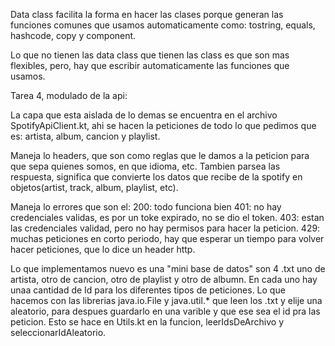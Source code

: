 Data class facilita la forma en hacer las clases porque generan las funciones comunes que usamos
automaticamente como: tostring, equals, hashcode, copy y component.

Lo que no tienen las data class que tienen las class es que son mas flexibles, pero, hay que
escribir automaticamente las funciones que usamos. 

Tarea 4, modulado de la api:

La capa que esta aislada de lo demas se encuentra en el archivo SpotifyApiClient.kt, ahi se hacen la peticiones de todo lo que pedimos que es: artista, album, cancion y playlist. 

Maneja lo headers, que son como reglas que le damos a la peticion para que sepa quienes somos, en que idioma, etc. Tambien parsea las respuesta, significa que convierte los datos que recibe de la spotify en objetos(artist, track, album, playlist, etc). 

Maneja lo errores que son el:
200: todo funciona bien
401: no hay credenciales validas, es por un toke expirado, no se dio el token.
403: estan las credenciales validad, pero no hay permisos para hacer la peticion.
429: muchas peticiones en corto periodo, hay que esperar un tiempo para volver hacer peticiones, que lo dice un header http. 

Lo que implementamos nuevo es una "mini base de datos" son 4 .txt uno de artista, otro de cancion, otro de playlist y otro de albumn. En cada uno hay unaa cantidad de Id para los diferentes tipos de peticiones. 
Lo que hacemos con las librerias java.io.File y java.util.* que leen los .txt y elije una aleatorio, para despues guardarlo en una varible y que ese sea el id pra las peticion. Esto se hace en Utils.kt en la funcion, leerIdsDeArchivo y seleccionarIdAleatorio.

